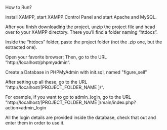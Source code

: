 How to Run?

Install XAMPP, start XAMPP Control Panel and start Apache and MySQL.

After you finish downloading the project, unzip the project file and head over to your XAMPP directory. There you’ll find a folder naming “htdocs”.

Inside the “htdocs” folder, paste the project folder (not the .zip one, but the extracted one).

Open your favorite browser; Then, go to the URL “http://localhost/phpmyadmin“.

Create a Database in PHPMyAdmin with init.sql, named "figure_sell"

After setting up all these, go to the URL “http://localhost/[PROJECT_FOLDER_NAME ]/“.

For example, if you want to go to admin_login, go to the URL "http://localhost/[PROJECT_FOLDER_NAME ]/main/index.php?action=admin_login

All the login details are provided inside the database, check that out and enter them in order to use it.